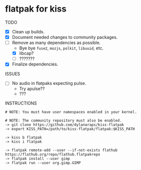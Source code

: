 # flatpak for kiss

TODO

- [x] Clean up builds.
- [x] Document needed changes to community packages.
- [ ] Remove as many dependencies as possible.
    - Bye bye `fuse2`, `mozjs`, `polkit`, `libuuid`, etc.
    - [x] libcap?
    - [ ] ???????
- [x] Finalize dependencies.

ISSUES

- [ ] No audio in flatpaks expecting pulse.
    - Try apulse??
    - ???

INSTRUCTIONS

```
# NOTE: You must have user namespaces enabled in your kernel.

# NOTE: The community repository must also be enabled.
-> git clone https://github.com/dylanaraps/kiss-flatpak
-> export KISS_PATH=/path/to/kiss-flatpak/flatpak:$KISS_PATH

-> kiss b flatpak
-> kiss i flatpak

-> flatpak remote-add --user --if-not-exists flathub https://flathub.org/repo/flathub.flatpakrepo
-> flatpak install --user gimp
-> flatpak run --user org.gimp.GIMP
```
